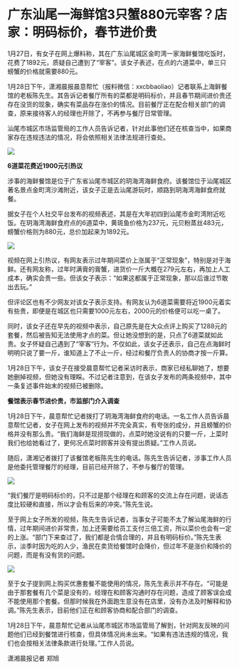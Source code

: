 # 广东汕尾一海鲜馆3只蟹880元宰客？店家：明码标价，春节进价贵

1月27日，有女子在网上爆料称，其在广东汕尾城区金町湾一家海鲜餐馆吃饭时，花费了1892元，质疑自己遭到了“宰客”。该女子表述，在点的六道菜中，单三只螃蟹的价格就需要880元。

1月28日下午，潇湘晨报晨意帮忙（报料微信：xxcbbaoliao）记者联系上海鲜餐馆的老板陈先生。其告诉记者餐厅所有的菜都是明码标价，并且春节期间进价贵还存在没货的现象，确实有菜品存在涨价的情况。目前餐厅正在配合相关部门的调查，原来接待客人的经理也开除了，不再参与餐厅日常管理。

汕尾市城区市场监管局的工作人员告诉记者，针对此事他们还在核查当中，如果商家存在违规违法的情况，将会依照相关法律法规进行查处。

![](https://inews.gtimg.com/newsapp_bt/0/15631807902/1000)

**6道菜花费近1900元引热议**

涉事的海鲜餐馆是位于广东省汕尾市城区的玥海湾海鲜食府。该餐馆位于汕尾城区著名景点金町湾沙滩附近，该女子正是去汕尾游玩时，顺路到玥海湾海鲜食府就餐。

据女子在个人社交平台发布的视频表述，其是在大年初四到汕尾市金町湾附近吃饭。在玥海湾海鲜食府点的6道菜中，黄斑鱼价格为237元，元贝粉蒸丝483元，螃蟹价格则为880元，总价加起来为1892元。

![](https://inews.gtimg.com/newsapp_bt/0/15631807907/1000)

视频在网上引热议，有网友表示过年期间菜价上涨属于“正常现象”，特别是对于海鲜。还有网友称，过年时满膏的膏蟹，进货价一斤大概在279元左右，再加上人工成本，确实会贵一些。但该女子表示：“如果这都属于正常现象，那以后谁过节敢出去玩。”

但评论区也有不少网友对该女子表示支持。有网友认为6道菜需要将近1900元着实有些贵，即便是在城区也只需要1000元左右，2000元的价格便可以吃一桌了。

同时，该女子还在早先的视频中表示，自己原先是在大众点评上购买了1288元的套餐，然后被告知无法使用才点的菜。但让她没想到的是，只点了6道菜就如此贵。女子怀疑自己遇到了“宰客”行为。不仅如此，该女子还表示，自己在点海鲜时明明只说了要一斤，谁知道上了不止一斤，经过和餐厅负责人的协商才按一斤算。

1月28日下午，该女子在接受晨意帮忙记者采访时表示，商家已经私聊她了，想要她删掉视频，但她没有理睬。不过记者注意到，在该女子发布的两条视频中，其中一条复述事件始末的视频已被删除。

**餐馆表示春节进价贵，市监部门介入调查**

1月28日下午，晨意帮忙记者拨打了玥海湾海鲜食府的电话。一名工作人员告诉晨意帮忙记者，女子在网上发布的视频并不完全真实，有夸张的成分，并且螃蟹的价格并没有那么贵。“我们海鲜是现捞现做的，点菜时她没说有的只要一斤，上菜时我们也给她看过了，更何况点菜时顾客并没有提出质疑。”工作人员说。

随后，潇湘记者拨打了该餐馆老板陈先生的电话。陈先生告诉记者，涉事工作人员是他委托管理餐厅的经理，目前已经开除了，不参与餐厅的管理。

![](https://inews.gtimg.com/newsapp_bt/0/15631807911/1000)

“我们餐厅是明码标价的，只不过是那个经理在和顾客的交流上存在问题，说话态度比较硬和直接，所以才会有后来的冲突。”陈先生说。

至于网上女子所发的视频，陈先生告诉记者，当事女子可能不太了解汕尾海鲜的行情，过年期间进价非常贵，加上还需要给员工支付三倍工资，所以菜价也会有一定的上涨。“部门下来查过了，我们都是合情合理的，并且有明码标价。”陈先生表示，淡季时因为吃的人少，渔民在卖货给餐馆时会降价，但过年不是涨价和降价的问题，而是有没有货的问题。

![](https://inews.gtimg.com/newsapp_bt/0/15631807913/1000)

至于女子提到网上购买优惠套餐不能使用的情况，陈先生表示并不存在。“可能是由于那套餐有几个菜是没有的，经理在和顾客沟通时存在问题，造成了顾客误会成不能使用那个套餐。但那时候我在外面跑生意没有在店里，没有办法及时解释和协调。”陈先生表示，目前他们正在和顾客协商和配合部门的调查。

1月28日下午，晨意帮忙记者从汕尾市城区市场监管局了解到，针对网友反映的问题他们已经到餐馆进行核查，但具体情况尚未出来。“如果有违法违规的情况，我们也会按相关法律条款进行处理。”工作人员说。

潇湘晨报记者 郑旭

